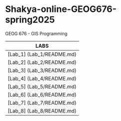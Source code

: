 # Shakya-online-GEOG676-spring2025
GEOG 676 - GIS Programming

| LABS    |
|:-------:|
|[Lab_1] (Lab_1/README.md)|
|[Lab_2] (Lab_2/README.md)|
|[Lab_3] (Lab_3/README.md)|
|[Lab_4] (Lab_4/README.md)|
|[Lab_5] (Lab_5/README.md)|
|[Lab_6] (Lab_6/README.md)|
|[Lab_7] (Lab_7/README.md)|
|[Lab_8] (Lab_8/README.md)|